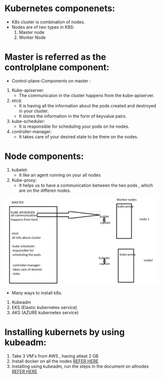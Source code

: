 # Kubernetes componenets:
* K8s cluster is combination of nodes.
* Nodes are of two types in K8S:
  1. Master node
  2. Worker Node

# Master is referred as the controlplane component:
* Control-plane-Components on master :

1. Kube-apiserver: 
    * The communicaion in the cluster happens from the kube-apiserver.
2. etcd:
    * It is having all the information about the pods created and destroyed in your cluster.
    * It stores the information in the form of keyvalue pairs.
3. kube-scheduler:
    * It is responsible for scheduling your pods on he nodes.   
4. controller-manager:
    * It takes care of your desired state to be there on the nodes.

# Node components:
1. kubelet:
    * It like an agent running on your all  nodes 
2. Kube-proxy: 
    * It helps us to have a communication between the two pods , which are on the differen nodes.
 
![preview](../images/k8s2.png)


* Many ways to install k8s.
1. Kubeadm
2. EKS (Elastic kubernetes service)
2. AKS (AZURE kubernetes service)

# Installing kubernets by using kubeadm:
1. Take 3 VM's from AWS , having atleat 2 GB 
2. Install docker on all the nodes [REFER HERE](https://kubernetes.io/docs/setup/production-environment/container-runtimes/)
3. Installing using kubeadm, run the steps in the document on allnodes [REFER HERE](https://kubernetes.io/docs/setup/production-environment/tools/kubeadm/install-kubeadm/)